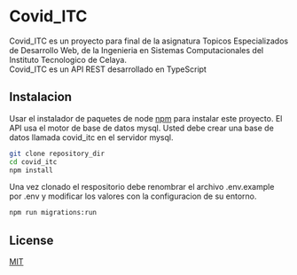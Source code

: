 # Covid_ITC

Covid_ITC es un proyecto para final de la asignatura Topicos Especializados de Desarrollo Web, de la Ingenieria en Sistemas Computacionales del Instituto Tecnologico de Celaya.  
Covid_ITC es un API REST desarrollado en TypeScript

## Instalacion

Usar el instalador de paquetes de node [npm](https://www.npmjs.com/) para instalar este proyecto.
El API usa el motor de base de datos mysql. Usted debe crear una base de datos llamada covid_itc en el servidor mysql.

```bash
git clone repository_dir
cd covid_itc
npm install
```

Una vez clonado el respositorio debe renombrar el archivo .env.example por .env y modificar los valores con la configuracion de su entorno.

```bash
npm run migrations:run
```

## License

[MIT](https://choosealicense.com/licenses/mit/)

